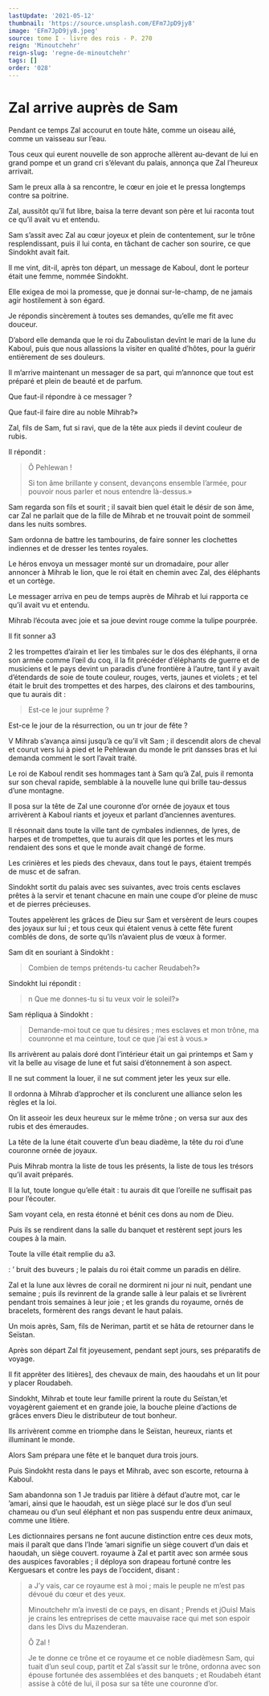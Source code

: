 ```yaml
---
lastUpdate: '2021-05-12'
thumbnail: 'https://source.unsplash.com/EFm7JpD9jy8'
image: 'EFm7JpD9jy8.jpeg'
source: tome I - livre des rois - P. 270
reign: 'Minoutchehr'
reign-slug: 'regne-de-minoutchehr'
tags: []
order: '028'
---
```


# Zal arrive auprès de Sam

Pendant ce temps Zal accourut en toute hâte, comme un oiseau ailé, comme un vaisseau sur l’eau.

Tous ceux qui eurent nouvelle de son approche allèrent au-devant de lui en grand pompe et un grand cri s’élevant du palais, annonça que Zal l’heureux arrivait.

Sam le preux alla à sa rencontre, le cœur en joie et le pressa longtemps contre sa poitrine.

Zal, aussitôt qu’il fut libre, baisa la terre devant son père et lui raconta tout ce qu’il avait vu et entendu.

Sam s’assit avec Zal au cœur joyeux et plein de contentement, sur le trône resplendissant, puis il lui conta, en tâchant de cacher son sourire, ce que Sindokht avait fait.

Il me vint, dit-il, après ton départ, un message de Kaboul, dont le porteur était une femme, nommée Sindokht.

Elle exigea de moi la promesse, que je donnai sur-le-champ, de ne jamais agir hostilement à son égard.

Je répondis sincèrement à toutes ses demandes, qu’elle me fit avec douceur.

D’abord elle demanda que le roi du Zaboulistan devînt le mari de la lune du Kaboul, puis que nous allassions la visiter en qualité d’hôtes, pour la guérir entièrement de ses douleurs.

Il m’arrive maintenant un messager de sa part, qui m’annonce que tout est préparé et plein de beauté et de parfum.

Que faut-il répondre à ce messager ?

Que faut-il faire dire au noble Mihrab?»

Zal, fils de Sam, fut si ravi, que de la tête aux pieds il devint couleur de rubis.

Il répondit :

> Ô Pehlewan !
>
> Si ton âme brillante y consent, devançons ensemble l’armée, pour pouvoir nous parler et nous entendre là-dessus.»

Sam regarda son fils et sourit ; il savait bien quel était le désir de son âme, car Zal ne parlait que de la fille de Mihrab et ne trouvait point de sommeil dans les nuits sombres.

Sam ordonna de battre les tambourins, de faire sonner les clochettes indiennes et de dresser les tentes royales.

Le héros envoya un messager monté sur un dromadaire, pour aller annoncer à Mihrab le lion, que le roi était en chemin avec Zal, des éléphants et un cortège.

Le messager arriva en peu de temps auprès de Mihrab et lui rapporta ce qu’il avait vu et entendu.

Mihrab l’écouta avec joie et sa joue devint rouge comme la tulipe pourprée.

Il fit sonner a3

2
les trompettes d’airain et lier les timbales sur le dos des éléphants, il orna son armée comme l’œil du coq, il la fit précéder d’éléphants de guerre et de musiciens et le pays devint un paradis d’une frontière à l’autre, tant il y avait d’étendards de soie de toute couleur, rouges, verts, jaunes et violets ; et tel était le bruit des trompettes et des harpes, des clairons et des tambourins, que tu aurais dit :

> Est-ce le jour suprême ?

Est-ce le jour de la résurrection, ou un tr jour de fête ?

V Mihrab s’avança ainsi jusqu’à ce qu’il vît Sam ; il descendit alors de cheval et courut vers lui à pied et le Pehlewan du monde le prit dansses bras et lui demanda comment le sort l’avait traité.

Le roi de Kaboul rendit ses hommages tant à Sam qu’à Zal, puis il remonta sur son cheval rapide, semblable à la nouvelle lune qui brille tau-dessus d’une montagne.

Il posa sur la tête de Zal une couronne d’or ornée de joyaux et tous arrivèrent à Kaboul riants et joyeux et parlant d’anciennes aventures.

Il résonnait dans toute la ville tant de cymbales indiennes, de lyres, de harpes et de trompettes, que tu aurais dit que les portes et les murs rendaient des sons et que le monde avait changé de forme.

Les crinières et les pieds des chevaux, dans tout le pays, étaient trempés de musc et de safran.

Sindokht sortit du palais avec ses suivantes, avec trois cents esclaves prêtes à la servir et tenant chacune en main une coupe d’or pleine de musc et de pierres précieuses.

Toutes appelèrent les grâces de Dieu sur Sam et versèrent de leurs coupes des joyaux sur lui ; et tous ceux qui étaient venus à cette fête furent comblés de dons, de sorte qu’ils n’avaient plus de vœux à former.

Sam dit en souriant à Sindokht :

> Combien de temps prétends-tu cacher Reudabeh?»

Sindokht lui répondit :

> n Que me donnes-tu si tu veux voir le soleil?»

Sam répliqua à Sindokht :

> Demande-moi tout ce que tu désires ; mes esclaves et mon trône, ma counronne et ma ceinture, tout ce que j’ai est à vous.»

Ils arrivèrent au palais doré dont l’intérieur était un gai printemps et Sam y vit la belle au visage de lune et fut saisi d’étonnement à son aspect.

Il ne sut comment la louer, il ne sut comment jeter les yeux sur elle.

Il ordonna à Mihrab d’approcher et ils conclurent une alliance selon les règles et la loi.

On lit asseoir les deux heureux sur le même trône ; on versa sur aux des rubis et des émeraudes.

La tête de la lune était couverte d’un beau diadème, la tête du roi d’une couronne ornée de joyaux.

Puis Mihrab montra la liste de tous les présents, la liste de tous les trésors qu’il avait préparés.

Il la lut, toute longue qu’elle était : tu aurais dit que l’oreille ne suffisait pas pour l’écouter.

Sam voyant cela, en resta étonné et bénit ces dons au nom de Dieu.

Puis ils se rendirent dans la salle du banquet et restèrent sept jours les coupes à la main.

Toute la ville était remplie du a3.

: ’ bruit des buveurs ; le palais du roi était comme un paradis en délire.

Zal et la lune aux lèvres de corail ne dormirent ni jour ni nuit, pendant une semaine ; puis ils revinrent de la grande salle à leur palais et se livrèrent pendant trois semaines à leur joie ; et les grands du royaume, ornés de bracelets, formèrent des rangs devant le haut palais.

Un mois après, Sam, fils de Neriman, partit et se hâta de retourner dans le Seïstan.

Après son départ Zal fit joyeusement, pendant sept jours, ses préparatifs de voyage.

Il fit apprêter des litières], des chevaux de main, des haoudahs et un lit pour y placer Roudabeh.

Sindokht, Mihrab et toute leur famille prirent la route du Seïstan,’et voyagèrent gaiement et en grande joie, la bouche pleine d’actions de grâces envers Dieu le distributeur de tout bonheur.

Ils arrivèrent comme en triomphe dans le Seïstan, heureux, riants et illuminant le monde.

Alors Sam prépara une fête et le banquet dura trois jours.

Puis Sindokht resta dans le pays et Mihrab, avec son escorte, retourna à Kaboul.

Sam abandonna son
1 Je traduis par litière à défaut d’autre mot, car le ’amari, ainsi que le haoudah, est un siège placé sur le dos d’un seul chameau ou d’un seul éléphant et non pas suspendu entre deux animaux, comme une litière.

Les dictionnaires persans ne font aucune distinction entre ces deux mots, mais il paraît que dans l’Inde ’amari signifie un siège couvert d’un dais et haoudah, un siège couvert. royaume à Zal et partit avec son armée sous des auspices favorables ; il déploya son drapeau fortuné contre les Kerguesars et contre les pays de l’occident, disant :

> a J’y vais, car ce royaume est à moi ; mais le peuple ne m’est pas dévoué du cœur et des yeux.
>
> Minoutchehr m’a investi de ce pays, en disant ; Prends et jOuisl Mais je crains les entreprises de cette mauvaise race qui met son espoir dans les Divs du Mazenderan.
>
> Ô Zal !
>
> Je te donne ce trône et ce royaume et ce noble diadèmesn Sam, qui tuait d’un seul coup, partit et Zal s’assit sur le trône, ordonna avec son épouse fortunée des assemblées et des banquets ; et Roudabeh étant assise à côté de lui, il posa sur sa tête une couronne d’or.

